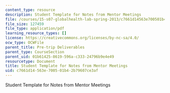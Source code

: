 ```yaml
---
content_type: resource
description: Student Template for Notes from Mentor Meetings
file: /courses/15-s07-globalhealth-lab-spring-2013/c7661d14563e700501b42b79607ce3af_MIT15_S07S13_student-template.pdf
file_size: 127459
file_type: application/pdf
learning_resource_types: []
license: https://creativecommons.org/licenses/by-nc-sa/4.0/
ocw_type: OCWFile
parent_title: Pre-trip Deliverables
parent_type: CourseSection
parent_uid: 01b61425-8619-596a-c333-24796b9e4e49
resourcetype: Document
title: Student Template for Notes from Mentor Meetings
uid: c7661d14-563e-7005-01b4-2b79607ce3af
---
```

Student Template for Notes from Mentor Meetings